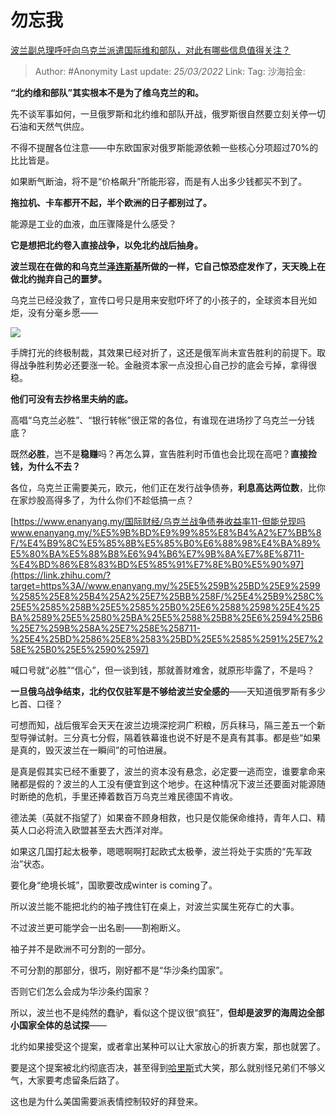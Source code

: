 # 勿忘我
[波兰副总理呼吁向乌克兰派遣国际维和部队，对此有哪些信息值得关注？](https://www.zhihu.com/question/522209320/answer/2403152620)

> Author: #Anonymity
> Last update: *25/03/2022*
> Link:
> Tag:
> 沙海拾金:

**“北约维和部队”其实根本不是为了维乌克兰的和。**

先不谈军事如何，一旦俄罗斯和北约维和部队开战，俄罗斯很自然要立刻关停一切石油和天然气供应。

不得不提醒各位注意——中东欧国家对俄罗斯能源依赖一些核心分项超过70%的比比皆是。

如果断气断油，将不是“价格飙升”所能形容，而是有人出多少钱都买不到了。

**拖拉机、卡车都开不起，半个欧洲的日子都别过了。**

能源是工业的血液，血压骤降是什么感受？

**它是想把北约卷入直接战争，以免北约战后抽身。**

**波兰现在在做的和乌克兰[泽连斯基](https://www.zhihu.com/search?q=%E6%B3%BD%E8%BF%9E%E6%96%AF%E5%9F%BA&search_source=Entity&hybrid_search_source=Entity&hybrid_search_extra=%7B%22sourceType%22%3A%22answer%22%2C%22sourceId%22%3A2403152620%7D)所做的一样，它自己惊恐症发作了，天天晚上在做北约抛弃自己的噩梦。**

乌克兰已经没救了，宣传口号只是用来安慰吓坏了的小孩子的，全球资本目光如炬，没有分毫乡愿——

![](https://pic3.zhimg.com/50/v2-12d64c99e06a3e8c1dd1056eba32aabe_720w.jpg?source=1940ef5c)

手牌打光的终极制裁，其效果已经对折了，这还是俄军尚未宣告胜利的前提下。取得战争胜利势必还要涨一轮。金融资本家一点没担心自己抄的底会亏掉，拿得很稳。

**他们可没有去抄格里夫纳的底。**

高唱“乌克兰必胜”、“银行转帐”很正常的各位，有谁现在进场抄了乌克兰一分钱底？

既然**必胜**，岂不是**稳赚**吗？再怎么算，宣告胜利时币值也会比现在高吧？**直接捡钱，为什么不去？**

各位，乌克兰正需要美元，欧元，他们正在发行战争债券，**利息高达两位数**，比你在家炒股高得多了，为什么你们不趁低搞一点？

[https://www.enanyang.my/国际财经/乌克兰战争债券收益率11-但能兑现吗​www.enanyang.my/%E5%9B%BD%E9%99%85%E8%B4%A2%E7%BB%8F/%E4%B9%8C%E5%85%8B%E5%85%B0%E6%88%98%E4%BA%89%E5%80%BA%E5%88%B8%E6%94%B6%E7%9B%8A%E7%8E%8711-%E4%BD%86%E8%83%BD%E5%85%91%E7%8E%B0%E5%90%97](https://link.zhihu.com/?target=https%3A//www.enanyang.my/%25E5%259B%25BD%25E9%2599%2585%25E8%25B4%25A2%25E7%25BB%258F/%25E4%25B9%258C%25E5%2585%258B%25E5%2585%25B0%25E6%2588%2598%25E4%25BA%2589%25E5%2580%25BA%25E5%2588%25B8%25E6%2594%25B6%25E7%259B%258A%25E7%258E%258711-%25E4%25BD%2586%25E8%2583%25BD%25E5%2585%2591%25E7%258E%25B0%25E5%2590%2597)

喊口号就“必胜”“信心”，但一谈到钱，那就善财难舍，就原形毕露了，不是吗？

**一旦俄乌战争结束，北约仅仅驻军是不够给波兰安全感的**——天知道俄罗斯有多少匕首、口径？

可想而知，战后俄军会天天在波兰边境深挖洞广积粮，厉兵秣马，隔三差五一个新型导弹试射。三分真七分假，隔着铁幕谁也说不好是不是真有其事。都是些“如果是真的，毁灭波兰在一瞬间”的可怕进展。

是真是假其实已经不重要了，波兰的资本没有悬念，必定要一逃而空，谁要拿命来赌都是假的？波兰的人工没有便宜到这个地步。在这种情况下波兰还要面对能源随时断绝的危机，手里还捧着数百万乌克兰难民德国不肯收。

德法美（英就不指望了）如果奋不顾身相救，也只是仅能保命维持，青年人口、精英人口必将流入欧盟甚至去大西洋对岸。

如果这几国打起太极拳，嗯嗯啊啊打起欧式太极拳，波兰将处于实质的“先军政治”状态。

要化身“绝境长城”，国歌要改成winter is coming了。

所以波兰能不能把北约的袖子拽住钉在桌上，对波兰实属生死存亡的大事。

不过波兰更可能学会一出名剧——割袍断义。

袖子并不是欧洲不可分割的一部分。

不可分割的那部分，很巧，刚好都不是“华沙条约国家”。

否则它们怎么会成为华沙条约国家？

所以，波兰也不是纯然的蠢驴，看似这个提议很“疯狂”，**但却是波罗的海周边全部小国家全体的总试探**——

北约如果接受这个提案，或者拿出某种可以让大家放心的折衷方案，那也就罢了。

要是这个提案被北约彻底否决，甚至得到[哈里斯](https://www.zhihu.com/search?q=%E5%93%88%E9%87%8C%E6%96%AF&search_source=Entity&hybrid_search_source=Entity&hybrid_search_extra=%7B%22sourceType%22%3A%22answer%22%2C%22sourceId%22%3A2403152620%7D)式大笑，那么就别怪兄弟们不够义气，大家要考虑留条后路了。

这也是为什么美国需要派表情控制较好的拜登来。
